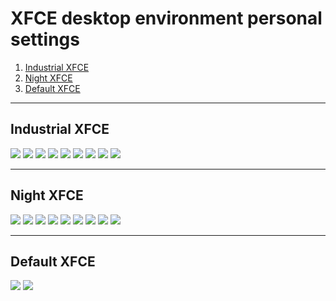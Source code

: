 # XFCE desktop environment personal settings

1. [Industrial XFCE](#industrial-xfce)
2. [Night XFCE](#night-xfce)
3. [Default XFCE](#default-xfce)

---

## Industrial XFCE

![](show/industrial/desktop.png)
![](show/industrial/explorer.png)
![](show/industrial/htop.png)
![](show/industrial/menu.png)
![](show/industrial/menu-apps.png)
![](show/industrial/notification.png)
![](show/industrial/program.png)
![](show/industrial/screenfetch.png)
![](show/industrial/xfce.png)

---

## Night XFCE

![](show/night/desktop.png)
![](show/night/explorer.png)
![](show/night/htop.png)
![](show/night/menu.png)
![](show/night/menu-apps.png)
![](show/night/notification.png)
![](show/night/program.png)
![](show/night/screenfetch.png)
![](show/night/xfce.png)

---

## Default XFCE

![](show/default/desktop.png)
![](show/default/workspace.png)